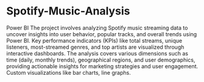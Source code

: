 # Spotify-Music-Analysis
Power BI
The project involves analyzing Spotify music streaming data to uncover insights into user behavior, popular tracks, and overall trends using Power BI. Key performance indicators (KPIs) like total streams, unique listeners, most-streamed genres, and top artists are visualized through interactive dashboards. The analysis covers various dimensions such as time (daily, monthly trends), geographical regions, and user demographics, providing actionable insights for marketing strategies and user engagement. Custom visualizations like bar charts, line graphs.
